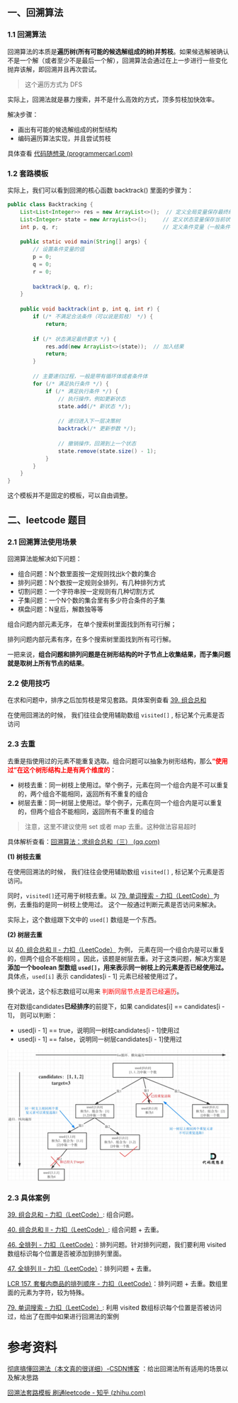 ## 一、回溯算法

### 1.1 回溯算法

回溯算法的本质是**遍历树(所有可能的候选解组成的树)并剪枝**。如果候选解被确认不是一个解（或者至少不是最后一个解），回溯算法会通过在上一步进行一些变化抛弃该解，即回溯并且再次尝试。

> 这个遍历方式为 DFS

实际上，回溯法就是暴力搜索，并不是什么高效的方式，顶多剪枝加快效率。

解决步骤：

- 画出有可能的候选解组成的树型结构
- 编码遍历算法实现，并且尝试剪枝

具体查看 [代码随想录 (programmercarl.com)](https://www.programmercarl.com/0039.组合总和.html#其他语言版本)



### 1.2 套路模板

实际上，我们可以看到回溯的核心函数 backtrack() 里面的步骤为：

```java
public class Backtracking {
    List<List<Integer>> res = new ArrayList<>();  // 定义全局变量保存最终结果
    List<Integer> state = new ArrayList<>();     // 定义状态变量保存当前状态
    int p, q, r;                                 // 定义条件变量（一般条件变量就是题目直接给的参数）

    public static void main(String[] args) {
        // 设置条件变量的值
        p = 0;
        q = 0;
        r = 0;

        backtrack(p, q, r);
    }

    public void backtrack(int p, int q, int r) {
        if (/* 不满足合法条件（可以说是剪枝） */) {
            return;
        
        if (/* 状态满足最终要求 */) {
            res.add(new ArrayList<>(state));  // 加入结果
            return;
        }

        // 主要递归过程，一般是带有循环体或者条件体
        for (/* 满足执行条件 */) {
            if (/* 满足执行条件 */) {
                // 执行操作，例如更新状态
                state.add(/* 新状态 */);

                // 递归进入下一层决策树
                backtrack(/* 更新参数 */);

                // 撤销操作，回溯到上一个状态
                state.remove(state.size() - 1);
            }
        }
    }
}

```

这个模板并不是固定的模板，可以自由调整。





## 二、leetcode 题目

### 2.1 回溯算法使用场景

回溯算法能解决如下问题：

- 组合问题：N个数里面按一定规则找出k个数的集合
- 排列问题：N个数按一定规则全排列，有几种排列方式
- 切割问题：一个字符串按一定规则有几种切割方式
- 子集问题：一个N个数的集合里有多少符合条件的子集
- 棋盘问题：N皇后，解数独等等



组合问题内部元素无序， 在单个搜索树里面找到所有可行解；

排列问题内部元素有序，在多个搜索树里面找到所有可行解。

一把来说，**组合问题和排列问题是在树形结构的叶子节点上收集结果，而子集问题就是取树上所有节点的结果**。



### 2.2 使用技巧

在求和问题中，排序之后加剪枝是常见套路。具体案例查看  [39. 组合总和](https://www.programmercarl.com/0039.组合总和.html#思路)

在使用回溯法的时候， 我们往往会使用辅助数组 `visited[]` , 标记某个元素是否访问



### 2.3 去重

去重是指使用过的元素不能重复选取。组合问题可以抽象为树形结构，那么<font color="red">**“使用过”在这个树形结构上是有两个维度的**</font>：

- 树枝去重：同一树枝上使用过。举个例子，元素在同一个组合内是不可以重复的，两个组合不能相同，返回所有不重复的组合
- 树层去重：同一树层上使用过。举个例子，元素在同一个组合内是可以重复的，但两个组合不能相同，返回所有不重复的组合

> 注意，这里不建议使用 set 或者 map 去重。这种做法容易超时

具体解析查看：[回溯算法：求组合总和（三） (qq.com)](https://mp.weixin.qq.com/s/_1zPYk70NvHsdY8UWVGXmQ)



**(1) 树枝去重**

在使用回溯法的时候， 我们往往会使用辅助数组 `visited[]` , 标记某个元素是否访问。

同时，`visited[]`还可用于树枝去重。以 [79. 单词搜索 - 力扣（LeetCode）](https://leetcode.cn/problems/word-search/)为例，去重指的是同一树枝上使用过。 这个一般通过判断元素是否访问来解决。

实际上，这个数组跟下文中的 `used[]` 数组是一个东西。



**(2) 树层去重**

以 [40. 组合总和 II - 力扣（LeetCode）](https://leetcode.cn/problems/combination-sum-ii/description/) 为例， 元素在同一个组合内是可以重复的，但两个组合不能相同 。因此，该题是树层去重。对于这类问题，解决方案是**添加一个boolean 型数组 `used[]`，用来表示同一树枝上的元素是否已经使用过。** 具体点，`used[i]` 表示 candidates[i - 1] 元素已经被使用过了。

换个说法，这个标志数组可以用来<font color="red"> 判断同层节点是否已经遍历</font>。

在对数组candidates**已经排序**的前提下，如果 candidates[i] == candidates[i - 1]， 则可以判断：

- used[i - 1] == true，说明同一树枝candidates[i - 1]使用过
- used[i - 1] == false，说明同一树层candidates[i - 1]使用过



![图片](images/640)













### 2.3 具体案例

[39. 组合总和 - 力扣（LeetCode）](https://leetcode.cn/problems/combination-sum/description/): 组合问题。

[40. 组合总和 II - 力扣（LeetCode）](https://leetcode.cn/problems/combination-sum-ii/description/): 组合问题 + 去重。



[46. 全排列 - 力扣（LeetCode）](https://leetcode.cn/problems/permutations/description/)：排列问题。针对排列问题，我们要利用 visited 数组标识每个位置是否被添加到排列里面。

[47. 全排列 II - 力扣（LeetCode）](https://leetcode.cn/problems/permutations-ii/description/)：排列问题 + 去重。

[LCR 157. 套餐内商品的排列顺序 - 力扣（LeetCode）](https://leetcode.cn/problems/zi-fu-chuan-de-pai-lie-lcof/solutions/839108/dai-ma-sui-xiang-lu-jian-zhi-offer-38-zi-gwt6/)：排列问题 + 去重。数组里面的元素为字符，较为特殊。



[79. 单词搜索 - 力扣（LeetCode）](https://leetcode.cn/problems/word-search/): 利用 visited 数组标识每个位置是否被访问过，给出了在图中如果进行回溯法的案例





# 参考资料

[彻底搞懂回溯法（本文真的很详细）-CSDN博客](https://blog.csdn.net/m0_52824954/article/details/123467217) ：给出回溯法所有适用的场景以及解决思路

[回溯法套路模板 刷通leetcode - 知乎 (zhihu.com)](https://zhuanlan.zhihu.com/p/112926891)

